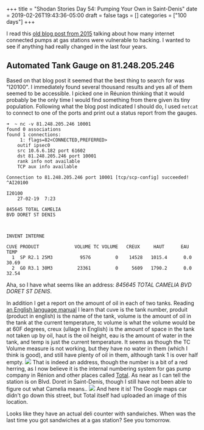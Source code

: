 +++
title = "Shodan Stories Day 54: Pumping Your Own in Saint-Denis"
date = 2019-02-26T19:43:36-05:00
draft = false
tags = []
categories = ["100 days"]
+++

I read this [old blog post from 2015](https://www.ericzhang.me/gas-station-atgs-exposed-to-public/) talking about how many internet connected pumps at gas stations were vulnerable to hacking. I wanted to see if anything had really changed in the last four years.

## Automated Tank Gauge on 81.248.205.246
Based on that blog post it seemed that the best thing to search for was "I20100". I immediately found several thousand results and yes all of them seemed to be accessible. I picked one in Réunion thinking that it would probably be the only time I would find something from there given its tiny population. Following what the blog post indicated I should do, I used `netcat` to connect to one of the ports and print out a status report from the gauges.

```
➜  ~ nc -v 81.248.205.246 10001
found 0 associations
found 1 connections:
     1:	flags=82<CONNECTED,PREFERRED>
	outif ipsec0
	src 10.6.6.182 port 61602
	dst 81.248.205.246 port 10001
	rank info not available
	TCP aux info available

Connection to 81.248.205.246 port 10001 [tcp/scp-config] succeeded!
^AI20100

I20100
    27-02-19  7:23

845645 TOTAL CAMELIA
BVD DORET ST DENIS  



INVENT INTERNE          

CUVE PRODUIT             VOLUME TC VOLUME   CREUX     HAUT      EAU      TEMP
  1  SP R2.1 25M3          9576         0    14528   1015.4      0.0    30.69
  2  GO R3.1 30M3         23361         0     5609   1790.2      0.0    32.54
```

Aha, so I have what seems like an address: _845645 TOTAL CAMELIA
BVD DORET ST DENIS_.

In addition I get a report on the amount of oil in each of two tanks. Reading [an English language manual](https://www.ericzhang.me/wp-content/uploads/2015/01/576013-635.pdf) I learn that cuve is the tank number, produit (product in english) is the name of the tank, volume is the amount of oil in the tank at the current temperature, tc volume is what the volume would be at 60F degrees, creux (ullage in English) is the amount of space in the tank not taken up by oil, haut is the oil height, eau is the amount of water in the tank, and temp is just the current temperature. It seems as though the TC Volume measure is not working, but they have no water in them (which I think is good), and still have plenty of oil in them, although tank 1 is over half empty.
![](/images/100Days/Day54/address.png)
That is indeed an address, though the number is a bit of a red herring, as I now believe it is the internal numbering system for gas pump company in Rénion and other places called [Total](https://en.wikipedia.org/wiki/Total_Gas_%26_Power). As near as I can tell the station is on Blvd. Doret in Saint-Denis, though I still have not been able to figure out what Camelia means..
![](/images/100Days/Day54/station.png)
And here it is! The Google maps car didn't go down this street, but Total itself had uploaded an image of this location.

Looks like they have an actual deli counter with sandwiches. When was the last time you got sandwiches at a gas station? See you tomorrow.
